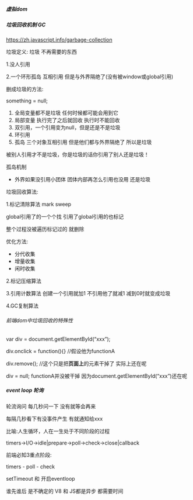 ##### 虚拟dom



##### 垃圾回收机制 GC



<https://zh.javascript.info/garbage-collection>





垃圾定义: 垃圾 不再需要的东西

1.没人引用

2.一个环形孤岛 互相引用 但是与外界隔绝了(没有被window或global引用)



删成垃圾的方法:

something = null;



1. 全局变量都不是垃圾 任何时候都可能会用到它
2. 局部变量 执行完了之后就回收 执行时不能回收
3. 双引用，一个引用变为null，但是还是不是垃圾
4. 环引用 
5. 孤岛 三个对象互相引用 但是他们都与外界隔绝了 所以是垃圾







被别人引用才不是垃圾，你是垃圾的话你引用了别人还是垃圾！

孤岛机制 

- 外界如果没引用小团体 团体内部再怎么引用也没用 还是垃圾





垃圾回收算法:

1.标记清除算法 mark sweep 

global引用了的一个个找 引用了global引用的也标记

整个过程没被遍历标记过的 就删除



优化方法:

- 分代收集
- 增量收集
- 闲时收集



2.标记压缩算法



3.引用计数算法  创建一个引用就加1 不引用他了就减1 减到0时就变成垃圾

4.GC复制算法



###### 前端dom中垃圾回收的特殊性



var div = document.getElementById(“xxx”);

div.onclick = function(){}  //假设他为functionA



div.remove(); //这个只是把**页面上**的元素干掉了 实际上还在呢

div = null; functionA并没被干掉 因为document.getElementById(“xxx”)还在呢





##### event loop 轮询

轮流询问 每几秒问一下 没有就等会再来



每隔几秒看下有没事件产生 有就通知给xxx



比喻:人生循环，人在一生处于不同阶段的过程



timers->I/O->idle|prepare->poll->check->close|callback



前端必知3重点阶段:

timers - poll - check



setTimeout 和 开启eventloop

谁先谁后 是不确定的 V8 和 JS都是异步 都需要时间





































